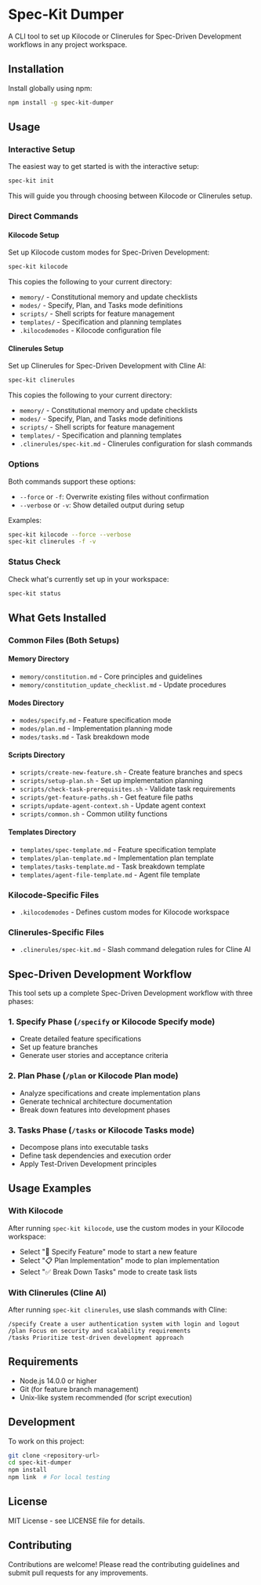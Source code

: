 # Spec-Kit Dumper

A CLI tool to set up Kilocode or Clinerules for Spec-Driven Development workflows in any project workspace.

## Installation

Install globally using npm:

```bash
npm install -g spec-kit-dumper
```

## Usage

### Interactive Setup

The easiest way to get started is with the interactive setup:

```bash
spec-kit init
```

This will guide you through choosing between Kilocode or Clinerules setup.

### Direct Commands

#### Kilocode Setup

Set up Kilocode custom modes for Spec-Driven Development:

```bash
spec-kit kilocode
```

This copies the following to your current directory:
- `memory/` - Constitutional memory and update checklists
- `modes/` - Specify, Plan, and Tasks mode definitions
- `scripts/` - Shell scripts for feature management
- `templates/` - Specification and planning templates
- `.kilocodemodes` - Kilocode configuration file

#### Clinerules Setup

Set up Clinerules for Spec-Driven Development with Cline AI:

```bash
spec-kit clinerules
```

This copies the following to your current directory:
- `memory/` - Constitutional memory and update checklists
- `modes/` - Specify, Plan, and Tasks mode definitions
- `scripts/` - Shell scripts for feature management
- `templates/` - Specification and planning templates
- `.clinerules/spec-kit.md` - Clinerules configuration for slash commands

### Options

Both commands support these options:

- `--force` or `-f`: Overwrite existing files without confirmation
- `--verbose` or `-v`: Show detailed output during setup

Examples:
```bash
spec-kit kilocode --force --verbose
spec-kit clinerules -f -v
```

### Status Check

Check what's currently set up in your workspace:

```bash
spec-kit status
```

## What Gets Installed

### Common Files (Both Setups)

#### Memory Directory
- `memory/constitution.md` - Core principles and guidelines
- `memory/constitution_update_checklist.md` - Update procedures

#### Modes Directory
- `modes/specify.md` - Feature specification mode
- `modes/plan.md` - Implementation planning mode
- `modes/tasks.md` - Task breakdown mode

#### Scripts Directory
- `scripts/create-new-feature.sh` - Create feature branches and specs
- `scripts/setup-plan.sh` - Set up implementation planning
- `scripts/check-task-prerequisites.sh` - Validate task requirements
- `scripts/get-feature-paths.sh` - Get feature file paths
- `scripts/update-agent-context.sh` - Update agent context
- `scripts/common.sh` - Common utility functions

#### Templates Directory
- `templates/spec-template.md` - Feature specification template
- `templates/plan-template.md` - Implementation plan template
- `templates/tasks-template.md` - Task breakdown template
- `templates/agent-file-template.md` - Agent file template

### Kilocode-Specific Files

- `.kilocodemodes` - Defines custom modes for Kilocode workspace

### Clinerules-Specific Files

- `.clinerules/spec-kit.md` - Slash command delegation rules for Cline AI

## Spec-Driven Development Workflow

This tool sets up a complete Spec-Driven Development workflow with three phases:

### 1. Specify Phase (`/specify` or Kilocode Specify mode)
- Create detailed feature specifications
- Set up feature branches
- Generate user stories and acceptance criteria

### 2. Plan Phase (`/plan` or Kilocode Plan mode)
- Analyze specifications and create implementation plans
- Generate technical architecture documentation
- Break down features into development phases

### 3. Tasks Phase (`/tasks` or Kilocode Tasks mode)
- Decompose plans into executable tasks
- Define task dependencies and execution order
- Apply Test-Driven Development principles

## Usage Examples

### With Kilocode
After running `spec-kit kilocode`, use the custom modes in your Kilocode workspace:
- Select "📝 Specify Feature" mode to start a new feature
- Select "📋 Plan Implementation" mode to plan implementation
- Select "✅ Break Down Tasks" mode to create task lists

### With Clinerules (Cline AI)
After running `spec-kit clinerules`, use slash commands with Cline:
```
/specify Create a user authentication system with login and logout
/plan Focus on security and scalability requirements
/tasks Prioritize test-driven development approach
```

## Requirements

- Node.js 14.0.0 or higher
- Git (for feature branch management)
- Unix-like system recommended (for script execution)

## Development

To work on this project:

```bash
git clone <repository-url>
cd spec-kit-dumper
npm install
npm link  # For local testing
```

## License

MIT License - see LICENSE file for details.

## Contributing

Contributions are welcome! Please read the contributing guidelines and submit pull requests for any improvements.

